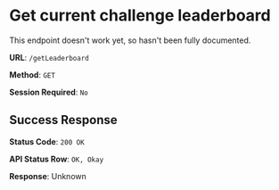 # Get current challenge leaderboard

This endpoint doesn't work yet, so hasn't been fully documented.

**URL**: `/getLeaderboard`

**Method**: `GET`

**Session Required**: `No`

## Success Response
**Status Code**: `200 OK`

**API Status Row**: `OK, Okay`

**Response**: Unknown
